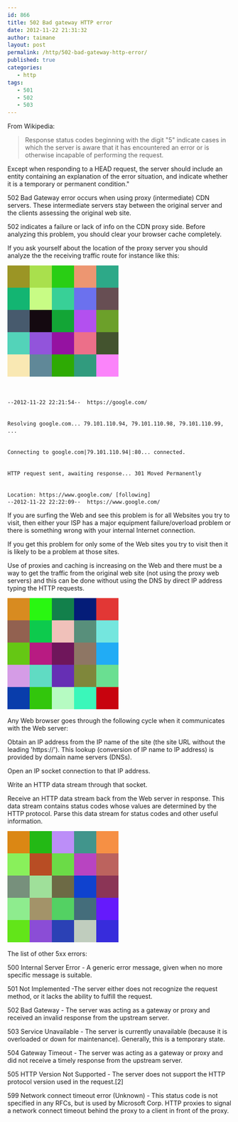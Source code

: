 ```yaml
---
id: 866
title: 502 Bad gateway HTTP error
date: 2012-11-22 21:31:32
author: taimane
layout: post
permalink: /http/502-bad-gateway-http-error/
published: true
categories:
   - http    
tags:
   - 501
   - 502
   - 503
---
```

From Wikipedia:


>Response status codes beginning with the digit "5" indicate cases in which the server is aware that it has encountered an error or is otherwise incapable of performing the request.


Except when responding to a HEAD request, the server should include an entity containing an explanation of the error situation, and indicate whether it is a temporary or permanent condition."


502 Bad Gateway error occurs when using proxy (intermediate) CDN servers. These intermediate servers stay between the original server and the clients assessing the original web site.


502 indicates a failure or lack of info on the CDN proxy side. Before analyzing this problem, you should clear your browser cache completely.


If you ask yourself about the location of the proxy server you should analyze the the receiving traffic route for instance like this:


![502](/wp-content/uploads/2023/concept1.png)


```wget https://google.com


--2012-11-22 22:21:54--  https://google.com/


Resolving google.com... 79.101.110.94, 79.101.110.98, 79.101.110.99, ...


Connecting to google.com|79.101.110.94|:80... connected.


HTTP request sent, awaiting response... 301 Moved Permanently


Location: https://www.google.com/ [following]
--2012-11-22 22:22:09--  https://www.google.com/
```


If you are surfing the Web and see this problem is for all Websites you try to visit, then either your ISP has a major equipment failure/overload problem or there is something wrong with your internal Internet connection.






If you get this problem for only some of the Web sites you try to visit then it is likely to be a problem at those sites.




Use of proxies and caching is increasing on the Web and there must be a way to get the traffic from the original web site (not using the proxy web servers) and this can be done without using the DNS by direct IP address typing the HTTP requests.


![502](/wp-content/uploads/2023/concept2.png)


Any Web browser goes through the following cycle when it communicates with the Web server:






Obtain an IP address from the IP name of the site (the site URL without the leading 'https://'). This lookup (conversion of IP name to IP address) is provided by domain name servers (DNSs).


Open an IP socket connection to that IP address.


Write an HTTP data stream through that socket.


Receive an HTTP data stream back from the Web server in response. This data stream contains status codes whose values are determined by the HTTP protocol. Parse this data stream for status codes and other useful information.


![502](/wp-content/uploads/2023/concept3.png)


The list of other 5xx errors:


500 Internal Server Error - A generic error message, given when no more specific message is suitable.


501 Not Implemented -The server either does not recognize the request method, or it lacks the ability to fulfill the request.


502 Bad Gateway - The server was acting as a gateway or proxy and received an invalid response from the upstream server.


503 Service Unavailable - The server is currently unavailable (because it is overloaded or down for maintenance). Generally, this is a temporary state.


504 Gateway Timeout - The server was acting as a gateway or proxy and did not receive a timely response from the upstream server.


505 HTTP Version Not Supported - The server does not support the HTTP protocol version used in the request.[2]


599 Network connect timeout error (Unknown) - This status code is not specified in any RFCs, but is used by Microsoft Corp. HTTP proxies to signal a network connect timeout behind the proxy to a client in front of the proxy.  







